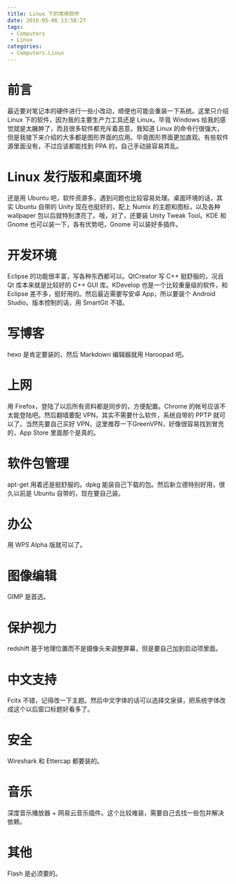 ```yaml
---
title: Linux 下的常用软件
date: 2016-05-06 13:58:27
tags:
 - Computers
 - Linux
categories:
 - Computers.Linux
---
```

# 前言 #
最近要对笔记本的硬件进行一些小改动，顺便也可能会重装一下系统。这里只介绍 Linux 下的软件，因为我的主要生产力工具还是 Linux。毕竟 Windows 给我的感觉就是太臃肿了，而且很多软件都充斥着恶意。我知道 Linux 的命令行很强大，但是我接下来介绍的大多都是图形界面的应用。毕竟图形界面更加直观。有些软件源里面没有，不过应该都能找到 PPA 的，自己手动装容易弄乱。
# Linux 发行版和桌面环境 #
还是用 Ubuntu 吧，软件资源多，遇到问题也比较容易处理。桌面环境的话，其实 Ubuntu 自带的 Unity 现在也挺好的，配上 Numix 的主题和图标，以及各种 wallpaper 包以后就特别漂亮了。哦，对了，还要装 Unity Tweak Tool。KDE 和 Gnome 也可以装一下，各有优势吧，Gnome 可以装好多插件。
# 开发环境 #
Eclipse 的功能很丰富，写各种东西都可以。QtCreator 写 C\+\+ 挺舒服的，况且 Qt 库本来就是比较好的 C++ GUI 库。KDevelop 也是一个比较重量级的软件，和 Eclipse 差不多，挺好用的。然后最近需要写安卓 App，所以要装个 Android Studio。版本控制的话，用 SmartGit 不错。
# 写博客 #
hexo 是肯定要装的，然后 Markdown 编辑器就用 Haroopad 吧。
# 上网 #
用 Firefox，登陆了以后所有资料都是同步的，方便配置。Chrome 的帐号应该不太能登陆吧。然后翻墙要配 VPN，其实不需要什么软件，系统自带的  PPTP 就可以了。当然先要自己买好 VPN，这里推荐一下GreenVPN，好像很容易找到冒充的，App Store 里面那个是真的。
# 软件包管理 #
apt-get 用着还是挺舒服的。dpkg 能装自己下载的包。然后新立德特别好用，很久以前是 Ubuntu 自带的，现在要自己装。
# 办公 #
用 WPS Alpha 版就可以了。
# 图像编辑 #
GIMP 是首选。
# 保护视力 #
redshift 基于地理位置而不是摄像头来调整屏幕，但是要自己加到启动项里面。
# 中文支持 #
Fcitx 不错，记得改一下主题。然后中文字体的话可以选择文泉驿，把系统字体改成这个以后窗口标题好看多了。
# 安全 #
Wireshark 和 Ettercap 都要装的。
# 音乐 #
深度音乐播放器 + 网易云音乐插件。这个比较难装，需要自己去找一些包并解决依赖。
# 其他 #
Flash 是必须要的。

